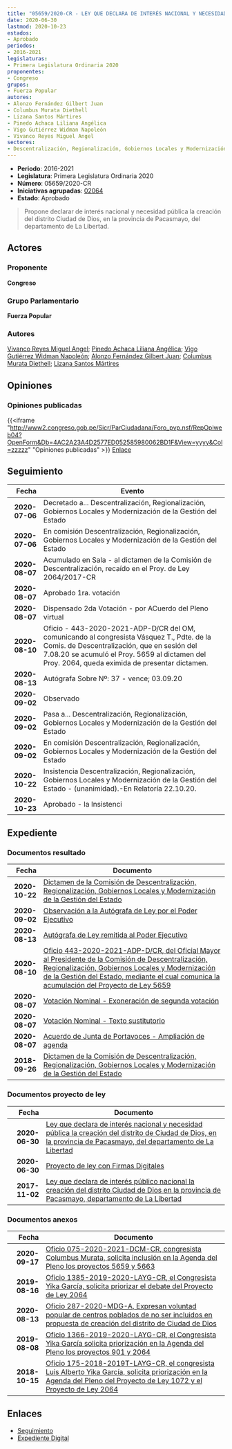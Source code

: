 ```yaml
---
title: "05659/2020-CR - LEY QUE DECLARA DE INTERÉS NACIONAL Y NECESIDAD PÚBLICA LA CREACIÓN DEL DISTRITO CIUDAD DE DIOS, PROVINCIA DE PACASMAYO, DEPARTAMENTO DE LA LIBERTAD"
date: 2020-06-30
lastmod: 2020-10-23
estados:
- Aprobado
periodos:
- 2016-2021
legislaturas:
- Primera Legislatura Ordinaria 2020
proponentes:
- Congreso
grupos:
- Fuerza Popular
autores:
- Alonzo Fernández Gilbert Juan
- Columbus Murata Diethell
- Lizana Santos Mártires
- Pinedo Achaca Liliana Angélica
- Vigo Gutiérrez Widman Napoleón
- Vivanco Reyes Miguel Angel
sectores:
- Descentralización, Regionalización, Gobiernos Locales y Modernización de la Gestión del Estado
---
```

- **Periodo**: 2016-2021
- **Legislatura**: Primera Legislatura Ordinaria 2020
- **Número**: 05659/2020-CR
- **Iniciativas agrupadas**: [02064](../../02000/02064)
- **Estado**: Aprobado

> Propone declarar de interés nacional y necesidad pública la creación del distrito Ciudad de Dios, en la provincia de Pacasmayo, del departamento de La Libertad.


## Actores

### Proponente

**Congreso**

### Grupo Parlamentario

**Fuerza Popular**

### Autores

[Vivanco Reyes Miguel Angel](mailto:mailto:mvivanco@congreso.gob.pe); [Pinedo Achaca Liliana Angélica](mailto:mailto:lpinedoa@congreso.gob.pe); [Vigo Gutiérrez Widman Napoleón](mailto:mailto:wvigo@congreso.gob.pe); [Alonzo Fernández Gilbert Juan](mailto:mailto:galonzo@congreso.gob.pe); [Columbus Murata Diethell](mailto:mailto:dcolumbus@congreso.gob.pe); [Lizana Santos Mártires](mailto:mailto:mlizana@congreso.gob.pe)

## Opiniones

### Opiniones publicadas

{{<iframe "http://www2.congreso.gob.pe/Sicr/ParCiudadana/Foro_pvp.nsf/RepOpiweb04?OpenForm&Db=4AC2A23A4D2577ED052585980062BD1F&View=yyyy&Col=zzzzz" "Opiniones publicadas" >}}
[Enlace](http://www2.congreso.gob.pe/Sicr/ParCiudadana/Foro_pvp.nsf/RepOpiweb04?OpenForm&Db=4AC2A23A4D2577ED052585980062BD1F&View=yyyy&Col=zzzzz)


## Seguimiento

| Fecha | Evento |
|------:|--------|
| **2020-07-06** | Decretado a... Descentralización, Regionalización, Gobiernos Locales y Modernización de la Gestión del Estado |
| **2020-07-06** | En comisión Descentralización, Regionalización, Gobiernos Locales y Modernización de la Gestión del Estado |
| **2020-08-07** | Acumulado en Sala - al dictamen de la Comisión de Descentralización, recaído en el Proy. de Ley 2064/2017-CR |
| **2020-08-07** | Aprobado 1ra. votación |
| **2020-08-07** | Dispensado 2da Votación - por ACuerdo del Pleno virtual |
| **2020-08-10** | Oficio - 443-2020-2021-ADP-D/CR del OM, comunicando al congresista Vásquez T., Pdte. de la Comis. de Descentralización, que en sesión del 7.08.20 se acumuló el Proy. 5659 al dictamen del Proy. 2064, queda eximida de presentar dictamen. |
| **2020-08-13** | Autógrafa Sobre Nº: 37 - vence; 03.09.20 |
| **2020-09-02** | Observado |
| **2020-09-02** | Pasa a... Descentralización, Regionalización, Gobiernos Locales y Modernización de la Gestión del Estado |
| **2020-09-02** | En comisión Descentralización, Regionalización, Gobiernos Locales y Modernización de la Gestión del Estado |
| **2020-10-22** | Insistencia Descentralización, Regionalización, Gobiernos Locales y Modernización de la Gestión del Estado - (unanimidad).-En Relatoría 22.10.20. |
| **2020-10-23** | Aprobado - la Insistenci |

## Expediente

### Documentos resultado

| Fecha | Documento |
|------:|-----------|
| **2020-10-22** | [Dictamen de la Comisión de Descentralización, Regionalización, Gobiernos Locales y Modernización de la Gestión del Estado](http://www.leyes.congreso.gob.pe/Documentos/2016_2021/Dictamenes/Proyectos_de_Ley/02064DC08MAY20201022.pdf) |
| **2020-09-02** | [Observación a la Autógrafa de Ley por el Poder Ejecutivo](http://www.leyes.congreso.gob.pe/Documentos/2016_2021/Observacion_a_la_Autografa/OBAU0206420200902.pdf) |
| **2020-08-13** | [Autógrafa de Ley remitida al Poder Ejecutivo](http://www.leyes.congreso.gob.pe/Documentos/2016_2021/Autografas/Ley_y_de_Resolucion_Legislativa/AU0206420200813.pdf) |
| **2020-08-10** | [Oficio 443-2020-2021-ADP-D/CR, del Oficial Mayor al Presidente de la Comisión de Descentralización, Regionalización, Gobiernos Locales y Modernización de la Gestión del Estado, mediante el cual comunica la acumulación del Proyecto de Ley 5659](http://www.leyes.congreso.gob.pe/Documentos/2016_2021/Oficios/Oficialia_Mayor/OFICIO-443-2020-2021-ADP-D-CR.pdf) |
| **2020-08-07** | [Votación Nominal - Exoneración de segunda votación](http://www.leyes.congreso.gob.pe/Documentos/2016_2021/Asistencia_y_Votacion/Proyectos_de_Ley/Votacion_Nominal/VNESV02064-20200807.pdf) |
| **2020-08-07** | [Votación Nominal - Texto sustitutorio](http://www.leyes.congreso.gob.pe/Documentos/2016_2021/Asistencia_y_Votacion/Proyectos_de_Ley/Votacion_Nominal/VNTS02064-20200807.pdf) |
| **2020-08-07** | [Acuerdo de Junta de Portavoces - Ampliación de agenda](http://www.leyes.congreso.gob.pe/Documentos/2016_2021/Acuerdos/Junta_Portavoces/AJP0206420200807.pdf) |
| **2018-09-26** | [Dictamen de la Comisión de Descentralización, Regionalización, Gobiernos Locales y Modernización de la Gestión del Estado](http://www.leyes.congreso.gob.pe/Documentos/2016_2021/Dictamenes/Proyectos_de_Ley/02064DC08MAY20180926.PDF) |

### Documentos proyecto de ley

| Fecha | Documento |
|------:|-----------|
| **2020-06-30** | [Ley que declara de interés nacional y necesidad pública la creación del distrito de Ciudad de Dios, en la provincia de Pacasmayo, del departamento de La Libertad](http://www.leyes.congreso.gob.pe/Documentos/2016_2021/Proyectos_de_Ley_y_de_Resoluciones_Legislativas/PL05659-20200630.pdf) |
| **2020-06-30** | [Proyecto de ley con Firmas Digitales](http://www.leyes.congreso.gob.pe/Documentos/2016_2021/Proyectos_de_Ley_y_de_Resoluciones_Legislativas/Proyectos_Firmas_digitales/PL05659.pdf) |
| **2017-11-02** | [Ley que declara de interés público nacional la creación del distrito Ciudad de Dios en la provincia de Pacasmayo, departamento de La Libertad](http://www.leyes.congreso.gob.pe/Documentos/2016_2021/Proyectos_de_Ley_y_de_Resoluciones_Legislativas/PL0206420171102.PDF) |

### Documentos anexos

| Fecha | Documento |
|------:|-----------|
| **2020-09-17** | [Oficio 075-2020-2021-DCM-CR, congresista Columbus Murata, solicita inclusión en la Agenda del Pleno los proyectos 5659 y 5663](http://www.leyes.congreso.gob.pe/Documentos/2016_2021/Oficios/Congresistas/OFICIO-075-2020-2021-DCM-CR.pdf) |
| **2019-08-16** | [Oficio 1385-2019-2020-LAYG-CR, el Congresista Yika García, solicita priorizar el debate del Proyecto de Ley 2064](http://www.leyes.congreso.gob.pe/Documentos/2016_2021/Oficios/Congresistas/OFICIO-1385-2019-2020-LAYG-CR.pdf) |
| **2020-08-13** | [Oficio 287-2020-MDG-A, Expresan voluntad popular de centros poblados de no ser incluidos en propuesta de creación del distrito de Ciudad de Dios](http://www.leyes.congreso.gob.pe/Documentos/2016_2021/Oficios/Otras_Instituciones/OFICIO-287-2020-MDG-A.pdf) |
| **2019-08-08** | [Oficio 1366-2019-2020-LAYG-CR, el Congresista Yika García solicita priorización en la Agenda del Pleno los proyectos 901 y 2064](http://www.leyes.congreso.gob.pe/Documentos/2016_2021/Oficios/Congresistas/OFICIO-1366-2019-2020-LAYG-CR.pdf) |
| **2018-10-15** | [Oficio 175-2018-2019T-LAYG-CR, el congresista Luis Alberto Yika García, solicita priorización en la Agenda del Pleno del Proyecto de Ley 1072 y el Proyecto de Ley 2064](http://www.leyes.congreso.gob.pe/Documentos/2016_2021/Oficios/Congresistas/OFICIO-175-2018-2019T-LAYG-CR.PDF) |

## Enlaces

- [Seguimiento](http://www2.congreso.gob.pe/Sicr/TraDocEstProc/CLProLey2016.nsf/f7fff46988ca05b1052578e100829cc7/3258d6fec25d82a6052585980071eabd?OpenDocument)
- [Expediente Digital](http://www2.congreso.gob.pe/Sicr/TraDocEstProc/Expvirt_2011.nsf/visbusqptramdoc1621/05659?opendocument)

